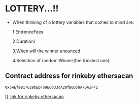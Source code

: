 # LOTTERY...!!
- When thinking of a lottery variables that comes to mind are:
    
    1 EntrenceFees
    
    2 Duration/
    
    3.When will the winner anounced

    4.Selection of random Winner{the trickiest one}
    
## Contract address for rinkeby ethersacan
    0x6AEfe817629bEDFb9E0b33dA20fB0D58A76A1F42 
    
[] [link for rinkeby ethersacan](https://rinkeby.etherscan.io/address/0x6AEfe817629bEDFb9E0b33dA20fB0D58A76A1F42)



